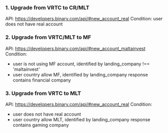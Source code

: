 ### 1. Upgrade from VRTC to CR/MLT

API:       https://developers.binary.com/api/#new_account_real
Condition: user does not have real account

### 2. Upgrade from VRTC/MLT to MF

API:        https://developers.binary.com/api/#new_account_maltainvest
Condition:
* user is not using MF account, identified by landing_company !== 'maltainvest'
* user country allow MF, identified by landing_company response contains financial company

### 3. Upgrade from VRTC to MLT
API:       https://developers.binary.com/api/#new_account_real
Condition:
* user does not have real account
* user country allow MLT, identified by landing_company response contains gaming company
